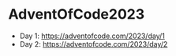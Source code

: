 # AdventOfCode2023

- Day 1: https://adventofcode.com/2023/day/1
- Day 2: https://adventofcode.com/2023/day/2
